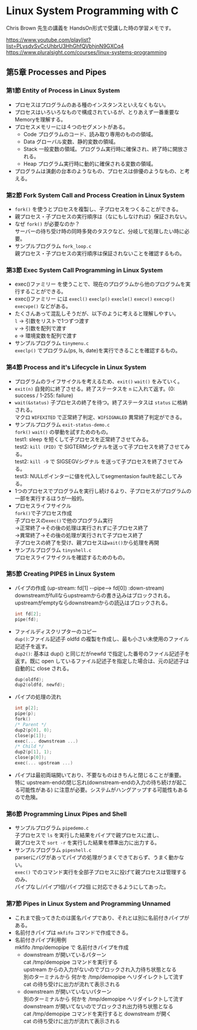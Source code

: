 # Linux System Programming with C

Chris Brown 先生の講義を HandsOn形式で受講した時の学習メモです。  

https://www.youtube.com/playlist?list=PLysdvSvCcUhbrU3HhGhfQVbhjnN9GXCq4  
https://www.pluralsight.com/courses/linux-systems-programming  


## 第5章 Processes and Pipes

### 第1節 Entity of Process in Linux System

- プロセスはプログラムのある種のインスタンスといえなくもない。  
- プロセスはいろいろなもので構成されているが、とりあえず一番重要なMemoryを理解する。  
- プロセスメモリーには４つのセグメントがある。  
	- Code   プログラムのコード、読み取り専用のものの領域。  
	- Data   グローバル変数、静的変数の領域。  
	- Stack  一般変数の領域。プログラム実行時に確保され、終了時に開放される。  
	- Heap   プログラム実行時に動的に確保される変数の領域。  
- プログラムは演劇の台本のようなもの、プロセスは俳優のようなもの、と考える。  

### 第2節 Fork System Call and Process Creation in Linux System

- `fork()` を使うとプロセスを複製し、子プロセスをつくることができる。  
- 親プロセス・子プロセスの実行順序は（なにもしなければ）保証されない。  
- なぜ `fork()` が必要なのか？  
	サーバーの待ち受け時の同時多発のタスクなど、分岐して処理したい時に必要。  
- サンプルプログラム `fork_loop.c`   
	親プロセス・子プロセスの実行順序は保証されないことを確認するもの。  

### 第3節 Exec System Call Programming in Linux System

- exec()ファミリー を使うことで、現在のプログラムから他のプログラムを実行することができる。  
- exec()ファミリー には `execl()` `execlp()` `execle()` `execv()` `execvp()` `execvpe()` などがある。  
- たくさんあって混乱しそうだが、以下のように考えると理解しやすい。  
	`l` → 引数をリストで1つずつ渡す  
	`v` → 引数を配列で渡す  
	`e` → 環境変数を配列で渡す  
- サンプルプログラム `tinymenu.c`  
	`execlp()` でプログラム(ps, ls, date)を実行できることを確認するもの。  

### 第4節 Process and it's Lifecycle in Linux System

- プログラムのライフサイクルを考えるため、`exit()` `wait()` をみていく。  
- `exit(n)` 自発的に終了させる。終了ステータスを `n` に入れて返す。(0: success / 1-255: failure)  
- `wait(&status)` 子プロセスの終了を待つ。終了ステータスは `status` に格納される。  
	マクロ `WIFEXITED` で正常終了判定、`WIFSIGNALED` 異常終了判定ができる。  
- サンプルプログラム `exit-status-demo.c`  
	`fork()` `wait()` の挙動を試すためのもの。  
	test1: sleep を短くして子プロセスを正常終了させてみる。  
	test2: `kill (PID)` で SIGTERMシグナルを送って子プロセスを終了させてみる。  
	test2: `kill -9` で SIGSEGVシグナル を送って子プロセスを終了させてみる。  
	test3: NULLポインターに値を代入してsegmentasion faultを起こしてみる。  
- 1つのプロセスでプログラムを実行し続けるより、子プロセスがプログラムの一部を実行するほうが一般的。  
- プロセスライフサイクル  
	`fork()`で子プロセス作成  
	子プロセスの`exec()`で他のプログラム実行  
	→正常終了→その後の処理は実行されずに子プロセス終了  
	→異常終了→その後の処理が実行されて子プロセス終了  
	子プロセスの終了を受け、親プロセスは`wait()`から処理を再開  
- サンプルプログラム `tinyshell.c`  
	プロセスライフサイクルを確認するためのもの。  

### 第5節 Creating PIPES in Linux System

- パイプの作成 (up-stream: fd[1] --pipe--> fd[0]) :down-stream)  
	downstreamがfullならupstreamからの書き込みはブロックされる。
	upstreamがemptyならdownstreamからの読込はブロックされる。  
	```c
	int fd[2];
	pipe(fd);
	```
- ファイルディスクリプターのコピー  
	`dup()`:ファイル記述子 oldfd の複製を作成し、最も小さい未使用のファイル記述子を返す。  
	`dup2()`: 基本は dup() と同じだがnewfd で指定した番号のファイル記述子を返す。既に open しているファイル記述子を指定した場合は、元の記述子は自動的に close される。
	```c
	dup(oldfd);
	dup2(oldfd, newfd);
	```
- パイプの処理の流れ  
	```c
	int p[2];
	pipe(p);
	fork()
	/* Parent */
	dup2(p[0], 0);
	close(p[1]);
	exec(... downstream ...)
	/* Child */
	dup2(p[1], 1);
	close(p[0]);
	exec(... upstream ...)
	```

- パイプは最初両端開いており、不要なものはきちんと閉じることが重要。  
	特に upstream-endの閉じ忘れ(downstream-endの入力の待ち続けが起こる可能性がある) に注意が必要。システムがハングアップする可能性もあるので危険。  

### 第6節 Programming Linux Pipes and Shell

- サンプルプログラム `pipedemo.c`  
	子プロセスで `ls` を実行した結果をパイプで親プロセスに渡し、  
	親プロセスで `sort -r` を実行した結果を標準出力に出力する。  
- サンプルプログラム `pipeshell.c`  
	parserにバグがあってパイプの処理がうまくできておらず、うまく動かない。  
	`exec()` でのコマンド実行を全部子プロセスに投げて親プロセスは管理するのみ、  
	パイプなし/パイプ1個/パイプ2個 に対応できるようにしてあった。  

### 第7節 Pipes in Linux System and Programming Unnamed

- これまで扱ってきたのは匿名パイプであり、それとは別に名前付きパイプがある。 
- 名前付きパイプは `mkfifo` コマンドで作成できる。  
- 名前付きパイプ利用例  
	mkfifo /tmp/demopipe で 名前付きパイプを作成  
	- downstream が開いているパターン  
		cat /tmp/demopipe コマンドを実行する  
		upstream からの入力がないのでブロックされ入力待ち状態となる  
		別のターミナルから 何かを /tmp/demopipe へリダイレクトして流す  
		cat の待ち受けに出力が流れて表示される  
	- downstream が開いていないパターン  
		別のターミナルから 何かを /tmp/demopipe へリダイレクトして流す  
		downstream が開いてないのでブロックされ出力待ち状態となる  
		cat /tmp/demopipe コマンドを実行すると downstream が開く  
		cat の待ち受けに出力が流れて表示される  

